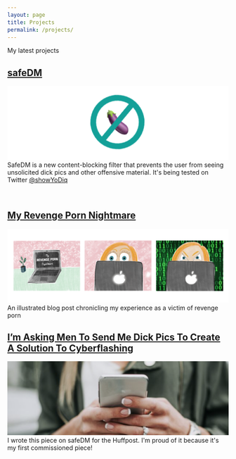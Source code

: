 ```yaml
---
layout: page
title: Projects
permalink: /projects/
---
```


My latest projects 


## [safeDM](https://safedm.com)
![safedm banner](/images/safedmprojectsbanner.png)
SafeDM is a new content-blocking filter that prevents the user from seeing unsolicited dick pics and other offensive material. It's being tested on Twitter [@showYoDiq](Twitter.com/showyodiq)

<br>

## [My Revenge Porn Nightmare](https://mother4ker.github.io/she-wants-revenge/)
![Revenge porn banner](/images/revengepornbanner.png)
An illustrated blog post chronicling my experience as a victim of revenge porn

## [I’m Asking Men To Send Me Dick Pics To Create A Solution To Cyberflashing](https://www.huffingtonpost.co.uk/entry/cyberflashing-revenge-porn_uk_5dce6dcce4b0d2e79f8a785f?ncid=other_homepage_tiwdkz83gze&utm_campaign=mw_entry_recirc)
![huffpost photo](/images/huffpost.png)
I wrote this piece on safeDM for the Huffpost. I'm proud of it because it's my first commissioned piece!
